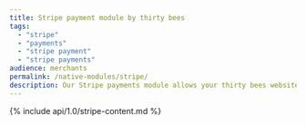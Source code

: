 ```yaml
---
title: Stripe payment module by thirty bees
tags:
  - "stripe"
  - "payments"
  - "stripe payment"
  - "stripe payments"
audience: merchants
permalink: /native-modules/stripe/
description: Our Stripe payments module allows your thirty bees website to easily accept Stripe payments, Stripe's EU payments, and ApplePay on your site.
---
```


{% include api/1.0/stripe-content.md %}